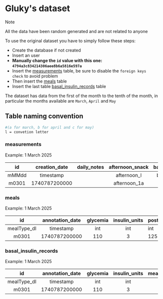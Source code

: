 # Gluky's dataset

> [!NOTE]  
> All the data have been random generated and are not related to anyone

To use the original dataset you have to simply follow these steps:

- Create the database if not created
- Insert an user
- **Manually change the `id` value with this one: `4794a3c834214306aee8b6a5816e597a`**
- Insert the [measurements](measurements.sql) table, be sure to disable the `foreign keys check` to avoid problem
- Then insert the [meals](meals.sql) table
- Insert the last table [basal_insulin_records](basal_insulin_records.sql) table

The dataset has data from the first of the month to the tenth of the month, in particular the months available
are `March`, `April` and `May`

## Table naming convention

```bash
#(a for march, b for april and c for may)
l = convetion letter 
```

### measurements

Example: 1 March 2025

|  id   | creation_date | daily_notes | afternoon_snack | basal_insulin |  breakfast   |  dinner   |  lunch   | morning_snack |              owner               |                                                                   
|:-----:|:-------------:|:-----------:|:---------------:|:-------------:|:------------:|:---------:|:--------:|:-------------:|:--------------------------------:|
| mMMdd |   timestamp   |             |   afternoon_l   |    b_mMMdd    | breakfast_l  | dinner_l  | lunch_l  |   morning_l   |             owner_id             |
| m0301 | 1740787200000 |             |  afternoon_1a   |    b_m0301    | breakfast_1a | dinner_1a | lunch_1a |  morning_1a   | 4794a3c834214306aee8b6a5816e597a |

### meals

Example: 1 March 2025

|     id      | annotation_date | glycemia | insulin_units | post_prandial_glycemia |         raw_content         |   type    | measurement_id |                                                                    
|:-----------:|:---------------:|:--------:|:-------------:|------------------------|:---------------------------:|:---------:|:--------------:|
| mealType_dl |    timestamp    |   int    |      int      | int                    |            text             |   enum    |      text      | 
|    m0301    |  1740787200000  |   110    |       3       | 125                    | {"pane":80,"marmellata":20} | BREAKFAST |     m0301      |

### basal_insulin_records

Example: 1 March 2025

|     id      | annotation_date | glycemia | insulin_units | measurement_id |                                                                    
|:-----------:|:---------------:|:--------:|:-------------:|:--------------:|
| mealType_dl |    timestamp    |   int    |      int      |      text      | 
|    m0301    |  1740787200000  |   110    |       3       |     m0301      | 
